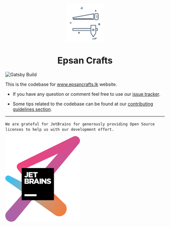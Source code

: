 <p align="center">
  <img alt="Epsan Crafts" src="https://github.com/OpenArchitex/epsan-crafts/blob/main/src/images/favicon.svg" width="120" />
</p>
<h1 align="center">
  Epsan Crafts
</h1>

![Gatsby Build](https://github.com/OpenArchitex/epsan-crafts/workflows/Gatsby%20Build/badge.svg)

This is the codebase for www.epsancrafts.lk website.

- If you have any question or comment feel free to use our [issue tracker](https://github.com/OpenArchitex/epsan-crafts/issues).

- Some tips related to the codebase can be found at our [contributing guidelines section](https://github.com/OpenArchitex/epsan-crafts/blob/main/CONTRIBUTING.md).

---

`We are grateful for JetBrains for generously providing Open Source licenses to help us with our development effort.`

[![JetBrains Logo](https://raw.githubusercontent.com/OpenArchitex/CommonAssets/main/images/jetbrains-logo.svg)](https://www.jetbrains.com/?from=epsan-crafts)
